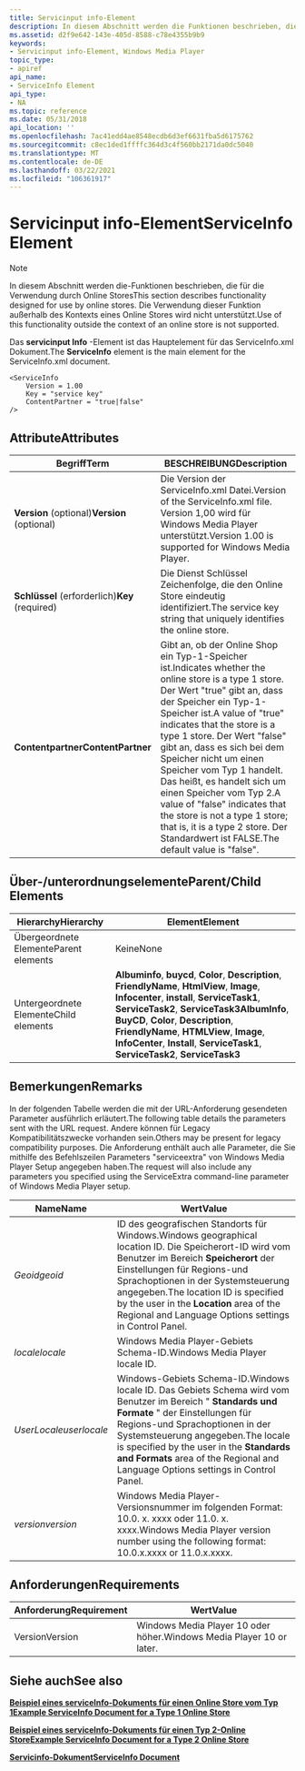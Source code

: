 ```yaml
---
title: Servicinput info-Element
description: In diesem Abschnitt werden die Funktionen beschrieben, die für die Verwendung durch Online Stores entwickelt wurden. Die Verwendung dieser Funktion außerhalb des Kontexts eines Online Stores wird nicht unterstützt. Das servicinput info-Element ist das Hauptelement für das ServiceInfo.xml Dokument.
ms.assetid: d2f9e642-143e-405d-8588-c78e4355b9b9
keywords:
- Servicinput info-Element, Windows Media Player
topic_type:
- apiref
api_name:
- ServiceInfo Element
api_type:
- NA
ms.topic: reference
ms.date: 05/31/2018
api_location: ''
ms.openlocfilehash: 7ac41edd4ae8548ecdb6d3ef6631fba5d6175762
ms.sourcegitcommit: c8ec1ded1ffffc364d3c4f560bb2171da0dc5040
ms.translationtype: MT
ms.contentlocale: de-DE
ms.lasthandoff: 03/22/2021
ms.locfileid: "106361917"
---
```

# <a name="serviceinfo-element"></a><span data-ttu-id="ca726-106">Servicinput info-Element</span><span class="sxs-lookup"><span data-stu-id="ca726-106">ServiceInfo Element</span></span>

> [!Note]  
> <span data-ttu-id="ca726-107">In diesem Abschnitt werden die-Funktionen beschrieben, die für die Verwendung durch Online Stores</span><span class="sxs-lookup"><span data-stu-id="ca726-107">This section describes functionality designed for use by online stores.</span></span> <span data-ttu-id="ca726-108">Die Verwendung dieser Funktion außerhalb des Kontexts eines Online Stores wird nicht unterstützt.</span><span class="sxs-lookup"><span data-stu-id="ca726-108">Use of this functionality outside the context of an online store is not supported.</span></span>

 

<span data-ttu-id="ca726-109">Das **servicinput Info** -Element ist das Hauptelement für das ServiceInfo.xml Dokument.</span><span class="sxs-lookup"><span data-stu-id="ca726-109">The **ServiceInfo** element is the main element for the ServiceInfo.xml document.</span></span>

``` syntax
<ServiceInfo
    Version = 1.00
    Key = "service key"
    ContentPartner = "true|false"
/>
```

## <a name="attributes"></a><span data-ttu-id="ca726-110">Attribute</span><span class="sxs-lookup"><span data-stu-id="ca726-110">Attributes</span></span>



| <span data-ttu-id="ca726-111">Begriff</span><span class="sxs-lookup"><span data-stu-id="ca726-111">Term</span></span>                                                                                                                                             | <span data-ttu-id="ca726-112">BESCHREIBUNG</span><span class="sxs-lookup"><span data-stu-id="ca726-112">Description</span></span>                                                                                                                                                                                                                                                    |
|--------------------------------------------------------------------------------------------------------------------------------------------------|----------------------------------------------------------------------------------------------------------------------------------------------------------------------------------------------------------------------------------------------------------------|
| <span data-ttu-id="ca726-113"><span id="Version__optional_"></span><span id="version__optional_"></span><span id="VERSION__OPTIONAL_"></span>**Version** (optional)</span><span class="sxs-lookup"><span data-stu-id="ca726-113"><span id="Version__optional_"></span><span id="version__optional_"></span><span id="VERSION__OPTIONAL_"></span>**Version** (optional)</span></span><br/> | <span data-ttu-id="ca726-114">Die Version der ServiceInfo.xml Datei.</span><span class="sxs-lookup"><span data-stu-id="ca726-114">Version of the ServiceInfo.xml file.</span></span> <span data-ttu-id="ca726-115">Version 1,00 wird für Windows Media Player unterstützt.</span><span class="sxs-lookup"><span data-stu-id="ca726-115">Version 1.00 is supported for Windows Media Player.</span></span><br/>                                                                                                                                                            |
| <span data-ttu-id="ca726-116"><span id="Key__required_"></span><span id="key__required_"></span><span id="KEY__REQUIRED_"></span>**Schlüssel** (erforderlich)</span><span class="sxs-lookup"><span data-stu-id="ca726-116"><span id="Key__required_"></span><span id="key__required_"></span><span id="KEY__REQUIRED_"></span>**Key** (required)</span></span><br/>                 | <span data-ttu-id="ca726-117">Die Dienst Schlüssel Zeichenfolge, die den Online Store eindeutig identifiziert.</span><span class="sxs-lookup"><span data-stu-id="ca726-117">The service key string that uniquely identifies the online store.</span></span><br/>                                                                                                                                                                                   |
| <span data-ttu-id="ca726-118"><span id="ContentPartner"></span><span id="contentpartner"></span><span id="CONTENTPARTNER"></span>**Contentpartner**</span><span class="sxs-lookup"><span data-stu-id="ca726-118"><span id="ContentPartner"></span><span id="contentpartner"></span><span id="CONTENTPARTNER"></span>**ContentPartner**</span></span><br/>                 | <span data-ttu-id="ca726-119">Gibt an, ob der Online Shop ein Typ-1-Speicher ist.</span><span class="sxs-lookup"><span data-stu-id="ca726-119">Indicates whether the online store is a type 1 store.</span></span> <span data-ttu-id="ca726-120">Der Wert "true" gibt an, dass der Speicher ein Typ-1-Speicher ist.</span><span class="sxs-lookup"><span data-stu-id="ca726-120">A value of "true" indicates that the store is a type 1 store.</span></span> <span data-ttu-id="ca726-121">Der Wert "false" gibt an, dass es sich bei dem Speicher nicht um einen Speicher vom Typ 1 handelt. Das heißt, es handelt sich um einen Speicher vom Typ 2.</span><span class="sxs-lookup"><span data-stu-id="ca726-121">A value of "false" indicates that the store is not a type 1 store; that is, it is a type 2 store.</span></span> <span data-ttu-id="ca726-122">Der Standardwert ist FALSE.</span><span class="sxs-lookup"><span data-stu-id="ca726-122">The default value is "false".</span></span><br/> |



 

## <a name="parentchild-elements"></a><span data-ttu-id="ca726-123">Über-/unterordnungselemente</span><span class="sxs-lookup"><span data-stu-id="ca726-123">Parent/Child Elements</span></span>



| <span data-ttu-id="ca726-124">Hierarchy</span><span class="sxs-lookup"><span data-stu-id="ca726-124">Hierarchy</span></span>       | <span data-ttu-id="ca726-125">Element</span><span class="sxs-lookup"><span data-stu-id="ca726-125">Element</span></span>                                                                                                                                                                            |
|-----------------|------------------------------------------------------------------------------------------------------------------------------------------------------------------------------------|
| <span data-ttu-id="ca726-126">Übergeordnete Elemente</span><span class="sxs-lookup"><span data-stu-id="ca726-126">Parent elements</span></span> | <span data-ttu-id="ca726-127">Keine</span><span class="sxs-lookup"><span data-stu-id="ca726-127">None</span></span>                                                                                                                                                                               |
| <span data-ttu-id="ca726-128">Untergeordnete Elemente</span><span class="sxs-lookup"><span data-stu-id="ca726-128">Child elements</span></span>  | <span data-ttu-id="ca726-129">**Albuminfo**, **buycd**, **Color**, **Description**, **FriendlyName**, **HtmlView**, **Image**, **Infocenter**, **install**, **ServiceTask1**, **ServiceTask2**, **ServiceTask3**</span><span class="sxs-lookup"><span data-stu-id="ca726-129">**AlbumInfo**, **BuyCD**, **Color**, **Description**, **FriendlyName**, **HTMLView**, **Image**, **InfoCenter**, **Install**, **ServiceTask1**, **ServiceTask2**, **ServiceTask3**</span></span> |



 

## <a name="remarks"></a><span data-ttu-id="ca726-130">Bemerkungen</span><span class="sxs-lookup"><span data-stu-id="ca726-130">Remarks</span></span>

<span data-ttu-id="ca726-131">In der folgenden Tabelle werden die mit der URL-Anforderung gesendeten Parameter ausführlich erläutert.</span><span class="sxs-lookup"><span data-stu-id="ca726-131">The following table details the parameters sent with the URL request.</span></span> <span data-ttu-id="ca726-132">Andere können für Legacy Kompatibilitätszwecke vorhanden sein.</span><span class="sxs-lookup"><span data-stu-id="ca726-132">Others may be present for legacy compatibility purposes.</span></span> <span data-ttu-id="ca726-133">Die Anforderung enthält auch alle Parameter, die Sie mithilfe des Befehlszeilen Parameters "serviceextra" von Windows Media Player Setup angegeben haben.</span><span class="sxs-lookup"><span data-stu-id="ca726-133">The request will also include any parameters you specified using the ServiceExtra command-line parameter of Windows Media Player setup.</span></span>



| <span data-ttu-id="ca726-134">Name</span><span class="sxs-lookup"><span data-stu-id="ca726-134">Name</span></span>         | <span data-ttu-id="ca726-135">Wert</span><span class="sxs-lookup"><span data-stu-id="ca726-135">Value</span></span>                                                                                                                                                               |
|--------------|---------------------------------------------------------------------------------------------------------------------------------------------------------------------|
| <span data-ttu-id="ca726-136">*Geoid*</span><span class="sxs-lookup"><span data-stu-id="ca726-136">*geoid*</span></span>      | <span data-ttu-id="ca726-137">ID des geografischen Standorts für Windows.</span><span class="sxs-lookup"><span data-stu-id="ca726-137">Windows geographical location ID.</span></span> <span data-ttu-id="ca726-138">Die Speicherort-ID wird vom Benutzer im Bereich **Speicherort** der Einstellungen für Regions-und Sprachoptionen in der Systemsteuerung angegeben.</span><span class="sxs-lookup"><span data-stu-id="ca726-138">The location ID is specified by the user in the **Location** area of the Regional and Language Options settings in Control Panel.</span></span> |
| <span data-ttu-id="ca726-139">*locale*</span><span class="sxs-lookup"><span data-stu-id="ca726-139">*locale*</span></span>     | <span data-ttu-id="ca726-140">Windows Media Player-Gebiets Schema-ID.</span><span class="sxs-lookup"><span data-stu-id="ca726-140">Windows Media Player locale ID.</span></span>                                                                                                                                     |
| <span data-ttu-id="ca726-141">*UserLocale*</span><span class="sxs-lookup"><span data-stu-id="ca726-141">*userlocale*</span></span> | <span data-ttu-id="ca726-142">Windows-Gebiets Schema-ID.</span><span class="sxs-lookup"><span data-stu-id="ca726-142">Windows locale ID.</span></span> <span data-ttu-id="ca726-143">Das Gebiets Schema wird vom Benutzer im Bereich " **Standards und Formate** " der Einstellungen für Regions-und Sprachoptionen in der Systemsteuerung angegeben.</span><span class="sxs-lookup"><span data-stu-id="ca726-143">The locale is specified by the user in the **Standards and Formats** area of the Regional and Language Options settings in Control Panel.</span></span>        |
| <span data-ttu-id="ca726-144">*version*</span><span class="sxs-lookup"><span data-stu-id="ca726-144">*version*</span></span>    | <span data-ttu-id="ca726-145">Windows Media Player-Versionsnummer im folgenden Format: 10.0. x. xxxx oder 11.0. x. xxxx.</span><span class="sxs-lookup"><span data-stu-id="ca726-145">Windows Media Player version number using the following format: 10.0.x.xxxx or 11.0.x.xxxx.</span></span>                                                                         |



 

## <a name="requirements"></a><span data-ttu-id="ca726-146">Anforderungen</span><span class="sxs-lookup"><span data-stu-id="ca726-146">Requirements</span></span>



| <span data-ttu-id="ca726-147">Anforderung</span><span class="sxs-lookup"><span data-stu-id="ca726-147">Requirement</span></span> | <span data-ttu-id="ca726-148">Wert</span><span class="sxs-lookup"><span data-stu-id="ca726-148">Value</span></span> |
|--------------------|----------------------------------------------|
| <span data-ttu-id="ca726-149">Version</span><span class="sxs-lookup"><span data-stu-id="ca726-149">Version</span></span><br/> | <span data-ttu-id="ca726-150">Windows Media Player 10 oder höher.</span><span class="sxs-lookup"><span data-stu-id="ca726-150">Windows Media Player 10 or later.</span></span><br/> |



## <a name="see-also"></a><span data-ttu-id="ca726-151">Siehe auch</span><span class="sxs-lookup"><span data-stu-id="ca726-151">See also</span></span>

<dl> <dt>

[<span data-ttu-id="ca726-152">**Beispiel eines serviceInfo-Dokuments für einen Online Store vom Typ 1**</span><span class="sxs-lookup"><span data-stu-id="ca726-152">**Example ServiceInfo Document for a Type 1 Online Store**</span></span>](example-serviceinfo-document-for-a-type-1-online-store.md)
</dt> <dt>

[<span data-ttu-id="ca726-153">**Beispiel eines serviceInfo-Dokuments für einen Typ 2-Online Store**</span><span class="sxs-lookup"><span data-stu-id="ca726-153">**Example ServiceInfo Document for a Type 2 Online Store**</span></span>](example-serviceinfo-document-for-a-type-2-online-store.md)
</dt> <dt>

[<span data-ttu-id="ca726-154">**Servicinfo-Dokument**</span><span class="sxs-lookup"><span data-stu-id="ca726-154">**ServiceInfo Document**</span></span>](serviceinfo-document.md)
</dt> </dl>

 

 





